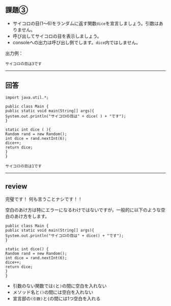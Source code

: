 ## 課題③
- サイコロの目(1〜6)をランダムに返す関数`dice`を宣言しましょう。引数はありません。
- 呼び出してサイコロの目を表示しましょう。
- consoleへの出力は呼び出し側でします。`dice`内ではしません。

出力例：
```
サイコロの目は3です
```

---

## 回答
```
import java.util.*;

public class Main {
public static void main(String[] args){
System.out.println("サイコロの目は" + dice( ) + "です");
}

static int dice ( ){
Random rand = new Random();
int dice = rand.nextInt(6);
dice++;
return dice;
}
}

サイコロの目は1です
```
---

## review

完璧です！
何も言うことナシです！！

空白のあけ方は特にエラーになるわけではないですが，一般的に以下のような空白のあけ方をします。
```
public class Main {
public static void main(String[] args){
System.out.println("サイコロの目は" + dice() + "です");
}

static int dice() {
Random rand = new Random();
int dice = rand.nextInt(6);
dice++;
return dice;
}
}
```

- 引数のない関数では`(`と`)`の間に空白を入れない
- メソッド名と`()`の間には空白を入れない
- 宣言部の`(引数)`と`{`の間には1つ空白を入れる